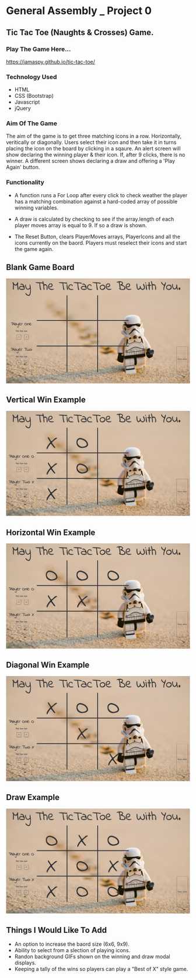 # General Assembly _ Project 0
## Tic Tac Toe (Naughts & Crosses) Game.

### Play The Game Here...
https://jamaspy.github.io/tic-tac-toe/

### Technology Used
* HTML
* CSS (Bootstrap)
* Javascript
* jQuery

### Aim Of The Game

The aim of the game is to get three matching icons in a row. Horizontally, veritically or diagonally.
Users select their icon and then take it in turns placing the icon on the board by clicking in a sqaure. An alert screen will show declaring the winning player & their icon. If, after 9 clicks, there is no winner. A different screen shows declaring a draw and offering a 'Play Again' button. 


### Functionality

* A function runs a For Loop after every click to check weather the player has a matching combination against a hard-coded array of possible winning variables.

* A draw is calculated by checking to see if the array.length of each player moves array is equal to 9. If so a draw is shown. 

* The Reset Button, clears PlayerMoves arrays, PlayerIcons and all the icons currently on the baord. Players must reselect their icons and start the game again.  


## Blank Game Board
![Blank Game](https://github.com/jamaspy/tic-tac-toe/blob/master/README-Images/blank.png)
## Vertical Win Example
![Vertical Win Example](https://github.com/jamaspy/tic-tac-toe/blob/master/README-Images/vert-win.png)
## Horizontal Win Example
![Horizontal Win Example](https://github.com/jamaspy/tic-tac-toe/blob/master/README-Images/hoz-win.png)
## Diagonal Win Example
![Diagonal Win Example](https://github.com/jamaspy/tic-tac-toe/blob/master/README-Images/diag-win.png)
## Draw Example
![Diagonal Win Example](https://github.com/jamaspy/tic-tac-toe/blob/master/README-Images/draw.png)

## Things I Would Like To Add
* An option to increase the baord size (6x6, 9x9).
* Ability to select from a slection of playing icons.
* Randon background GIFs shown on the winning and draw modal displays.
* Keeping a tally of the wins so players can play a "Best of X" style game.
